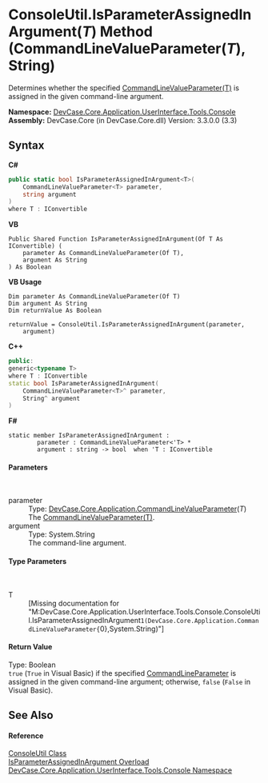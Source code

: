 # ConsoleUtil.IsParameterAssignedInArgument(*T*) Method (CommandLineValueParameter(*T*), String)
 

Determines whether the specified <a href="T_DevCase_Core_Application_CommandLineValueParameter_1">CommandLineValueParameter(T)</a> is assigned in the given command-line argument.

**Namespace:**&nbsp;<a href="N_DevCase_Core_Application_UserInterface_Tools_Console">DevCase.Core.Application.UserInterface.Tools.Console</a><br />**Assembly:**&nbsp;DevCase.Core (in DevCase.Core.dll) Version: 3.3.0.0 (3.3)

## Syntax

**C#**<br />
``` C#
public static bool IsParameterAssignedInArgument<T>(
	CommandLineValueParameter<T> parameter,
	string argument
)
where T : IConvertible

```

**VB**<br />
``` VB
Public Shared Function IsParameterAssignedInArgument(Of T As IConvertible) ( 
	parameter As CommandLineValueParameter(Of T),
	argument As String
) As Boolean
```

**VB Usage**<br />
``` VB Usage
Dim parameter As CommandLineValueParameter(Of T)
Dim argument As String
Dim returnValue As Boolean

returnValue = ConsoleUtil.IsParameterAssignedInArgument(parameter, 
	argument)
```

**C++**<br />
``` C++
public:
generic<typename T>
where T : IConvertible
static bool IsParameterAssignedInArgument(
	CommandLineValueParameter<T>^ parameter, 
	String^ argument
)
```

**F#**<br />
``` F#
static member IsParameterAssignedInArgument : 
        parameter : CommandLineValueParameter<'T> * 
        argument : string -> bool  when 'T : IConvertible

```


#### Parameters
&nbsp;<dl><dt>parameter</dt><dd>Type: <a href="T_DevCase_Core_Application_CommandLineValueParameter_1">DevCase.Core.Application.CommandLineValueParameter</a>(*T*)<br />The <a href="T_DevCase_Core_Application_CommandLineValueParameter_1">CommandLineValueParameter(T)</a>.</dd><dt>argument</dt><dd>Type: System.String<br />The command-line argument.</dd></dl>

#### Type Parameters
&nbsp;<dl><dt>T</dt><dd>\[Missing <typeparam name="T"/> documentation for "M:DevCase.Core.Application.UserInterface.Tools.Console.ConsoleUtil.IsParameterAssignedInArgument``1(DevCase.Core.Application.CommandLineValueParameter{``0},System.String)"\]</dd></dl>

#### Return Value
Type: Boolean<br />`true` (`True` in Visual Basic) if the specified <a href="T_DevCase_Core_Application_CommandLineParameter">CommandLineParameter</a> is assigned in the given command-line argument; otherwise, `false` (`False` in Visual Basic).

## See Also


#### Reference
<a href="T_DevCase_Core_Application_UserInterface_Tools_Console_ConsoleUtil">ConsoleUtil Class</a><br /><a href="Overload_DevCase_Core_Application_UserInterface_Tools_Console_ConsoleUtil_IsParameterAssignedInArgument">IsParameterAssignedInArgument Overload</a><br /><a href="N_DevCase_Core_Application_UserInterface_Tools_Console">DevCase.Core.Application.UserInterface.Tools.Console Namespace</a><br />
